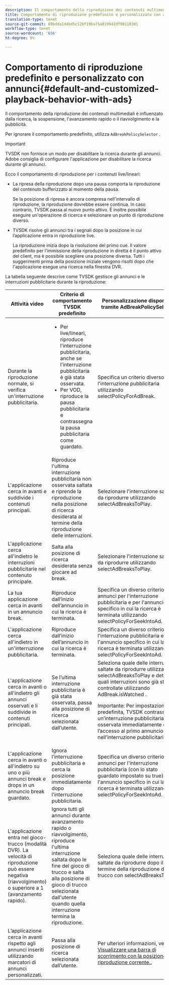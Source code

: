 ```yaml
---
description: Il comportamento della riproduzione dei contenuti multimediali è influenzato dalla ricerca, la sospensione, l'avanzamento rapido o il riavvolgimento e la pubblicità.
title: Comportamento di riproduzione predefinito e personalizzato con annunci pubblicitari
translation-type: tm+mt
source-git-commit: 89bdda1d4bd5c126f19ba75a819942df901183d1
workflow-type: tm+mt
source-wordcount: '656'
ht-degree: 0%

---
```



# Comportamento di riproduzione predefinito e personalizzato con annunci{#default-and-customized-playback-behavior-with-ads}

Il comportamento della riproduzione dei contenuti multimediali è influenzato dalla ricerca, la sospensione, l&#39;avanzamento rapido o il riavvolgimento e la pubblicità.

Per ignorare il comportamento predefinito, utilizza `AdBreakPolicySelector` .

>[!IMPORTANT]
>
>TVSDK non fornisce un modo per disabilitare la ricerca durante gli annunci. Adobe consiglia di configurare l&#39;applicazione per disabilitare la ricerca durante gli annunci.

Ecco il comportamento di riproduzione per i contenuti live/lineari:

* La ripresa della riproduzione dopo una pausa comporta la riproduzione del contenuto bufferizzato al momento della pausa.

   Se la posizione di ripresa è ancora compresa nell&#39;intervallo di riproduzione, la riproduzione dovrebbe essere continua. In caso contrario, TVSDK passa al nuovo punto attivo. È inoltre possibile eseguire un&#39;operazione di ricerca e selezionare un punto di riproduzione diverso.
* TVSDK risolve gli annunci tra i segnali dopo la posizione in cui l’applicazione entra in riproduzione live.

   La riproduzione inizia dopo la risoluzione del primo cue. Il valore predefinito per l’immissione della riproduzione in diretta è il punto attivo del client, ma è possibile scegliere una posizione diversa. Tutti i suggerimenti prima della posizione iniziale vengono risolti dopo che l&#39;applicazione esegue una ricerca nella finestra DVR.

La tabella seguente descrive come TVSDK gestisce gli annunci e le interruzioni pubblicitarie durante la riproduzione:

<table id="table_466538B1C2A646B89EB4F9AA111203BE"> 
 <thead> 
  <tr> 
   <th colname="col1" class="entry"> Attività video </th> 
   <th colname="col2" class="entry"> Criterio di comportamento TVSDK predefinito </th> 
   <th colname="col3" class="entry">Personalizzazione disponibile tramite <span class="codeph"> AdBreakPolicySelector </span> </th> 
  </tr>
 </thead>
 <tbody> 
  <tr> 
   <td colname="col1"> Durante la riproduzione normale, si verifica un'interruzione pubblicitaria. </td> 
   <td colname="col2"> 
    <ul id="ul_10D2638676EA4ADDA718E61BD4FDC1D2"> 
     <li id="li_D5CC30F063934C738971E2E8AF00C137"> Per live/lineari, riproduce l'interruzione pubblicitaria, anche se l'interruzione pubblicitaria è già stata osservata. </li> 
     <li id="li_D962C0938DA74186AE99D117E5A74E38">Per VOD, riproduce la pausa pubblicitaria e contrassegna la pausa pubblicitaria come guardato. </li> 
    </ul> </td> 
   <td colname="col3">Specifica un criterio diverso per l'interruzione pubblicitaria utilizzando <span class="codeph"> selectPolicyForAdBreak</span>. </td> 
  </tr> 
  <tr> 
   <td colname="col1"> L'applicazione cerca in avanti e suddivide i contenuti principali. </td> 
   <td colname="col2"> Riproduce l'ultima interruzione pubblicitaria non osservata saltata e riprende la riproduzione nella posizione di ricerca desiderata al termine della riproduzione delle interruzioni. </td> 
   <td colname="col3">Selezionare l'interruzione saltata da riprodurre utilizzando <span class="codeph"> selectAdBreaksToPlay</span>. </td> 
  </tr> 
  <tr> 
   <td colname="col1"> L'applicazione cerca all'indietro le interruzioni pubblicitarie nel contenuto principale. </td> 
   <td colname="col2"> Salta alla posizione di ricerca desiderata senza giocare ad break. </td> 
   <td colname="col3">Selezionare l'interruzione saltata da riprodurre utilizzando <span class="codeph"> selectAdBreaksToPlay</span>.                      </td> 
  </tr> 
  <tr> 
   <td colname="col1"> La tua applicazione cerca in avanti in un annuncio break. </td> 
   <td colname="col2"> Riproduce dall’inizio dell’annuncio in cui la ricerca è terminata. </td> 
   <td colname="col3">Specifica un diverso criterio di annunci per l'interruzione pubblicitaria e per l'annuncio specifico in cui la ricerca è terminata utilizzando <span class="codeph"> selectPolicyForSeekIntoAd</span>. </td> 
  </tr> 
  <tr> 
   <td colname="col1"> L'applicazione cerca all'indietro in un'interruzione pubblicitaria. </td> 
   <td colname="col2"> Riproduce dall’inizio dell’annuncio in cui la ricerca è terminata. </td> 
   <td colname="col3">Specifica un diverso criterio per l'interruzione pubblicitaria e per l'annuncio specifico in cui la ricerca è terminata utilizzando <span class="codeph"> selectPolicyForSeekIntoAd</span>. </td> 
  </tr> 
  <tr> 
   <td colname="col1"> L'applicazione cerca in avanti o all'indietro gli annunci osservati e li suddivide in contenuti principali. </td> 
   <td colname="col2"> Se l’ultima interruzione pubblicitaria è già stata osservata, passa alla posizione di ricerca selezionata dall’utente. </td> 
   <td colname="col3">Seleziona quale delle interruzioni saltate da riprodurre utilizzando <span class="codeph"> selectAdBreaksToPlay</span> e determina quali interruzioni sono già state controllate utilizzando <span class="codeph"> AdBreak.isWatched</span> . <p>Importante:  Per impostazione predefinita, TVSDK contrassegna un’interruzione pubblicitaria come osservata immediatamente dopo l’accesso al primo annuncio nell’interruzione pubblicitaria. </p> </td> 
  </tr> 
  <tr> 
   <td colname="col1"> L'applicazione cerca in avanti o all'indietro su uno o più annunci break e drops in un annuncio break guardato. </td> 
   <td colname="col2"> Ignora l’interruzione pubblicitaria e cerca la posizione immediatamente dopo l’interruzione pubblicitaria. </td> 
   <td colname="col3">Specifica un diverso criterio di annunci per l'interruzione pubblicitaria (con lo stato guardato impostato su true) e per l'annuncio specifico in cui la ricerca è terminata utilizzando <span class="codeph"> selectPolicyForSeekIntoAd</span>. </td> 
  </tr> 
  <tr> 
   <td colname="col1"> L'applicazione entra nel gioco-trucco (modalità DVR). La velocità di riproduzione può essere negativa (riavvolgimento) o superiore a 1 (avanzamento rapido). </td> 
   <td colname="col2"> Ignora tutti gli annunci durante avanzamento rapido o riavvolgimento, riproduce l'ultima interruzione saltata dopo le fine del gioco di trucco e salta alla posizione di gioco di trucco selezionata dall'utente quando quella interruzione termina la riproduzione. </td> 
   <td colname="col3">Seleziona quale delle interruzioni saltate da riprodurre dopo il termine della riproduzione del trucco con <span class="codeph"> selectAdBreaksToPlay</span>. </td> 
  </tr> 
  <tr> 
   <td colname="col1"> L’applicazione cerca in avanti rispetto agli annunci inseriti utilizzando marcatori di annunci personalizzati. </td> 
   <td colname="col2"> Passa alla posizione di ricerca selezionata dall’utente. </td> 
   <td colname="col3">Per ulteriori informazioni, vedere <a href="../../tvsdk-2.7-for-android/content-playback-options/ui-configure/t-psdk-android-2.7-ui-seek-scrub-bar-display.md" format="dita" scope="local"> Visualizzare una barra di scorrimento con la posizione di riproduzione corrente..</a> </td> 
  </tr> 
 </tbody> 
</table>
